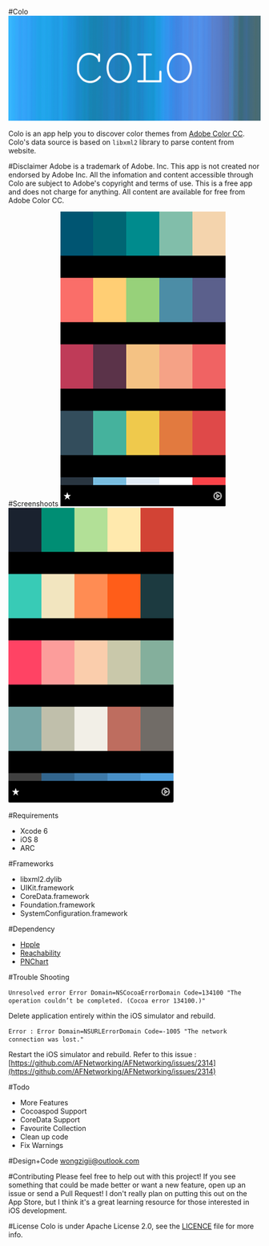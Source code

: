 
#Colo
![](./Assets/colo-github-header.png)

Colo is an app help you to discover color themes from [Adobe Color CC](https://color.adobe.com/explore/newest/?time=all). Colo's data source is based on `libxml2` library to parse content from website. 

#Disclaimer
Adobe is a trademark of Adobe. Inc. This app is not created nor endorsed by Adobe Inc. All the infomation and content accessible through Colo are subject to Adobe's copyright and terms of use. This is a free app and does not charge for anything. All content are available for free from Adobe Color CC.

#Screenshoots
![](./Assets/screenshoot1.png)   ![](./Assets/screenshoot2.png) 

#Requirements
- Xcode 6
- iOS 8
- ARC

#Frameworks
- libxml2.dylib
- UIKit.framework
- CoreData.framework
- Foundation.framework
- SystemConfiguration.framework

#Dependency
- [Hpple](https://github.com/topfunky/hpple)
- [Reachability](https://github.com/tonymillion/Reachability)
- [PNChart](https://github.com/kevinzhow/PNChart)

#Trouble Shooting

    Unresolved error Error Domain=NSCocoaErrorDomain Code=134100 "The operation couldn’t be completed. (Cocoa error 134100.)" 

Delete application entirely within the iOS simulator and rebuild.
    
    Error : Error Domain=NSURLErrorDomain Code=-1005 "The network connection was lost."

Restart the iOS simulator and rebuild.
Refer to this issue : [https://github.com/AFNetworking/AFNetworking/issues/2314](https://github.com/AFNetworking/AFNetworking/issues/2314)

#Todo
- More Features
- Cocoaspod Support
- CoreData Support
- Favourite Collection
- Clean up code
- Fix Warnings

#Design+Code
wongzigii@outlook.com

#Contributing
Please feel free to help out with this project! If you see something that could be made better or want a new feature, open up an issue or send a Pull Request! I don't really plan on putting this out on the App Store, but I think it's a great learning resource for those interested in iOS development.

#License
Colo is under Apache License 2.0, see the [LICENCE](./LICENSE) file for more info.